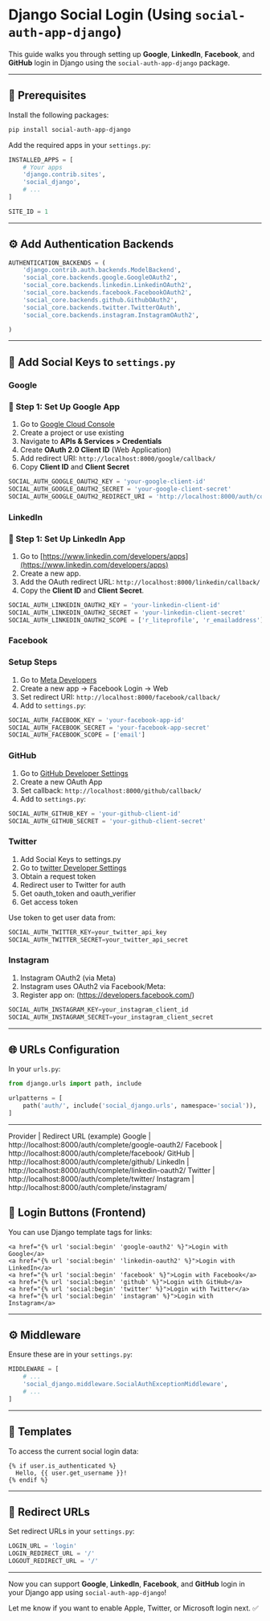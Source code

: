 # Django Social Login (Using `social-auth-app-django`)

This guide walks you through setting up **Google**, **LinkedIn**, **Facebook**, and **GitHub** login in Django using the `social-auth-app-django` package.

---

## 🔧 Prerequisites
Install the following packages:

```bash
pip install social-auth-app-django
```

Add the required apps in your `settings.py`:

```python
INSTALLED_APPS = [
    # Your apps
    'django.contrib.sites',
    'social_django',
    # ...
]

SITE_ID = 1
```

---

## ⚙️ Add Authentication Backends

```python
AUTHENTICATION_BACKENDS = (
    'django.contrib.auth.backends.ModelBackend',
    'social_core.backends.google.GoogleOAuth2',
    'social_core.backends.linkedin.LinkedinOAuth2',
    'social_core.backends.facebook.FacebookOAuth2',
    'social_core.backends.github.GithubOAuth2',
    'social_core.backends.twitter.TwitterOAuth',
    'social_core.backends.instagram.InstagramOAuth2',

)
```

---

## 🔑 Add Social Keys to `settings.py`

### Google

### 🧩 Step 1: Set Up Google App
1. Go to [Google Cloud Console](https://console.cloud.google.com)
2. Create a project or use existing
3. Navigate to **APIs & Services > Credentials**
4. Create **OAuth 2.0 Client ID** (Web Application)
5. Add redirect URI: `http://localhost:8000/google/callback/`
6. Copy **Client ID** and **Client Secret**

```python
SOCIAL_AUTH_GOOGLE_OAUTH2_KEY = 'your-google-client-id'
SOCIAL_AUTH_GOOGLE_OAUTH2_SECRET = 'your-google-client-secret'
SOCIAL_AUTH_GOOGLE_OAUTH2_REDIRECT_URI = 'http://localhost:8000/auth/complete/google-oauth2/'  # Replace with your domain
```

### LinkedIn

### 🧩 Step 1: Set Up LinkedIn App
1. Go to [https://www.linkedin.com/developers/apps](https://www.linkedin.com/developers/apps)
2. Create a new app.
3. Add the OAuth redirect URL: `http://localhost:8000/linkedin/callback/`
4. Copy the **Client ID** and **Client Secret**.

```python
SOCIAL_AUTH_LINKEDIN_OAUTH2_KEY = 'your-linkedin-client-id'
SOCIAL_AUTH_LINKEDIN_OAUTH2_SECRET = 'your-linkedin-client-secret'
SOCIAL_AUTH_LINKEDIN_OAUTH2_SCOPE = ['r_liteprofile', 'r_emailaddress']
```

### Facebook

### Setup Steps
1. Go to [Meta Developers](https://developers.facebook.com/)
2. Create a new app → Facebook Login → Web
3. Set redirect URI: `http://localhost:8000/facebook/callback/`
4. Add to `settings.py`:
   
```python
SOCIAL_AUTH_FACEBOOK_KEY = 'your-facebook-app-id'
SOCIAL_AUTH_FACEBOOK_SECRET = 'your-facebook-app-secret'
SOCIAL_AUTH_FACEBOOK_SCOPE = ['email']
```

### GitHub
1. Go to [GitHub Developer Settings](https://github.com/settings/developers)
2. Create a new OAuth App
3. Set callback: `http://localhost:8000/github/callback/`
4. Add to `settings.py`:

```python
SOCIAL_AUTH_GITHUB_KEY = 'your-github-client-id'
SOCIAL_AUTH_GITHUB_SECRET = 'your-github-client-secret'
```

### Twitter 
1. Add Social Keys to settings.py
2. Go to [twitter Developer Settings](https://developer.twitter.com/en/portal/dashboard)
3. Obtain a request token
4. Redirect user to Twitter for auth
5. Get oauth_token and oauth_verifier
6. Get access token

Use token to get user data from:
```python
SOCIAL_AUTH_TWITTER_KEY=your_twitter_api_key
SOCIAL_AUTH_TWITTER_SECRET=your_twitter_api_secret
```

### Instagram
1. Instagram OAuth2 (via Meta)
2. Instagram uses OAuth2 via Facebook/Meta:
3. Register app on: (https://developers.facebook.com/)

```python
SOCIAL_AUTH_INSTAGRAM_KEY=your_instagram_client_id
SOCIAL_AUTH_INSTAGRAM_SECRET=your_instagram_client_secret
```

---

## 🌐 URLs Configuration
In your `urls.py`:

```python
from django.urls import path, include

urlpatterns = [
    path('auth/', include('social_django.urls', namespace='social')),
]
```

---

Provider | Redirect URL (example)
Google | http://localhost:8000/auth/complete/google-oauth2/
Facebook | http://localhost:8000/auth/complete/facebook/
GitHub | http://localhost:8000/auth/complete/github/
LinkedIn | http://localhost:8000/auth/complete/linkedin-oauth2/
Twitter | http://localhost:8000/auth/complete/twitter/
Instagram | http://localhost:8000/auth/complete/instagram/

## 👤 Login Buttons (Frontend)
You can use Django template tags for links:

```django
<a href="{% url 'social:begin' 'google-oauth2' %}">Login with Google</a>
<a href="{% url 'social:begin' 'linkedin-oauth2' %}">Login with LinkedIn</a>
<a href="{% url 'social:begin' 'facebook' %}">Login with Facebook</a>
<a href="{% url 'social:begin' 'github' %}">Login with GitHub</a>
<a href="{% url 'social:begin' 'twitter' %}">Login with Twitter</a>
<a href="{% url 'social:begin' 'instagram' %}">Login with Instagram</a>
```

---

## ⚙️ Middleware
Ensure these are in your `settings.py`:

```python
MIDDLEWARE = [
    # ...
    'social_django.middleware.SocialAuthExceptionMiddleware',
    # ...
]
```

---

## 📁 Templates
To access the current social login data:

```django
{% if user.is_authenticated %}
  Hello, {{ user.get_username }}!
{% endif %}
```

---

## 🔄 Redirect URLs
Set redirect URLs in your `settings.py`:

```python
LOGIN_URL = 'login'
LOGIN_REDIRECT_URL = '/'
LOGOUT_REDIRECT_URL = '/'
```

---

Now you can support **Google**, **LinkedIn**, **Facebook**, and **GitHub** login in your Django app using `social-auth-app-django`!

Let me know if you want to enable Apple, Twitter, or Microsoft login next. ✅

